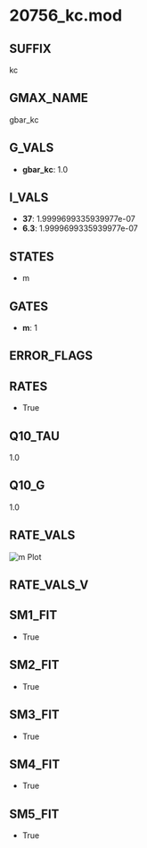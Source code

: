 # 20756_kc.mod

## SUFFIX

kc

## GMAX_NAME

gbar_kc

## G_VALS

- **gbar_kc**: 1.0

## I_VALS

- **37**: 1.9999699335939977e-07
- **6.3**: 1.9999699335939977e-07

## STATES

- m

## GATES

- **m**: 1

## ERROR_FLAGS


## RATES

- True

## Q10_TAU

1.0

## Q10_G

1.0

## RATE_VALS

![m Plot](/Users/pbozelos/Dropbox/icg-Chai-Panos/supermodels/output_markdown_files/KCa/20756_kc.mod/images/m.png)

## RATE_VALS_V

## SM1_FIT

- True

## SM2_FIT

- True

## SM3_FIT

- True

## SM4_FIT

- True

## SM5_FIT

- True

